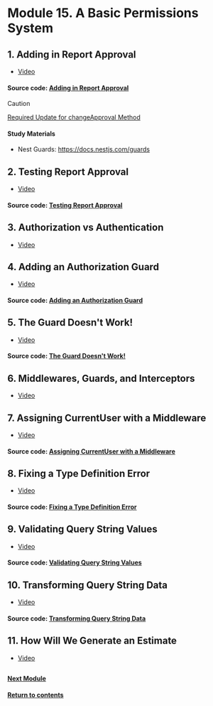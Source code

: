 # Module 15. A Basic Permissions System
## 1. Adding in Report Approval
- [Video](https://youtu.be/LQZQF01HBX0)

#### Source code: [Adding in Report Approval](https://github.com/yaskutsWeb/nestJs-course/tree/master/source/module%2015/1.%20Adding%20in%20Report%20Approval/mycv)

> [!CAUTION]
> [Required Update for changeApproval Method](https://github.com/yaskutsWeb/nestJs-course/blob/master/source/module%2015/1.%20Adding%20in%20Report%20Approval/1.%20Required%20Update%20for%20changeApproval%20Method.html)

#### Study Materials
- Nest Guards: https://docs.nestjs.com/guards

## 2. Testing Report Approval
- [Video](https://youtu.be/E_YjzpOWqME)

#### Source code: [Testing Report Approval](https://github.com/yaskutsWeb/nestJs-course/tree/master/source/module%2015/2.%20Testing%20Report%20Approval/mycv)

## 3. Authorization vs Authentication
- [Video](https://youtu.be/lbnHwXu5z2s)

## 4. Adding an Authorization Guard
- [Video](https://youtu.be/PQZ_Mhvic5g)

#### Source code: [Adding an Authorization Guard](https://github.com/yaskutsWeb/nestJs-course/tree/master/source/module%2015/4.%20Adding%20an%20Authorization%20Guard/mycv)

## 5. The Guard Doesn't Work!
- [Video](https://youtu.be/o2y7W4B8AxQ)

#### Source code: [The Guard Doesn't Work!](https://github.com/yaskutsWeb/nestJs-course/tree/master/source/module%2015/5.%20The%20Guard%20Doesn't%20Work!/mycv)

## 6. Middlewares, Guards, and Interceptors
- [Video](https://youtu.be/gGn6lKQQs2I)

## 7. Assigning CurrentUser with a Middleware
- [Video](https://youtu.be/8ccvpSXBrOo)
  
#### Source code: [Assigning CurrentUser with a Middleware](https://github.com/yaskutsWeb/nestJs-course/tree/master/source/module%2015/7.%20Assigning%20CurrentUser%20with%20a%20Middleware/mycv)

## 8. Fixing a Type Definition Error
- [Video](https://youtu.be/rmni8GP6gI8)

#### Source code: [Fixing a Type Definition Error](https://github.com/yaskutsWeb/nestJs-course/tree/master/source/module%2015/8.%20Fixing%20a%20Type%20Definition%20Error/mycv)

## 9. Validating Query String Values
- [Video](https://youtu.be/Bp-UkxJUWaE)

#### Source code: [Validating Query String Values](https://github.com/yaskutsWeb/nestJs-course/tree/master/source/module%2015/9.%20Validating%20Query%20String%20Values/mycv)

## 10. Transforming Query String Data
- [Video](https://youtu.be/hd_U3gfydgs)

#### Source code: [Transforming Query String Data](https://github.com/yaskutsWeb/nestJs-course/tree/master/source/module%2015/10.%20Transforming%20Query%20String%20Data/mycv)

## 11. How Will We Generate an Estimate
- [Video](https://youtu.be/8GhHvUONruk)



##
#### [Next Module](https://github.com/yaskutsWeb/nestJs-course/blob/master/source/module%2016/Module%2016.md)
#### [Return to contents](https://github.com/yaskutsWeb/nestJs-course/tree/master)
##

